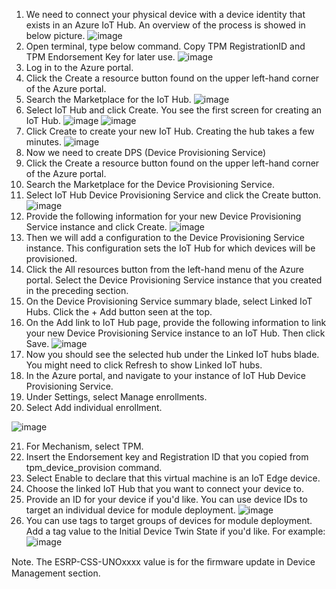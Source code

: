 1. We need to connect your physical device with a device identity that exists in an Azure IoT Hub. An overview of the process is showed in below picture.
![image](https://github.com/godskill0728/Azure-Custom-Vision/blob/master/docs/Azure_Device_Connecting.png)
2. Open terminal, type below command. Copy TPM RegistrationID and TPM Endorsement Key for later use. 
![image](https://github.com/godskill0728/Azure-Custom-Vision/blob/master/docs/TPM_Number.png)
3. Log in to the Azure portal. 
4. Click the Create a resource button found on the upper left-hand corner of the Azure portal. 
5. Search the Marketplace for the IoT Hub.
![image](https://github.com/godskill0728/Azure-Custom-Vision/blob/master/docs/IoT_Hub.png)
6. Select IoT Hub and click Create. You see the first screen for creating an IoT Hub.
![image](https://github.com/godskill0728/Azure-Custom-Vision/blob/master/docs/Create_IoT_Hub01.png)
![image](https://github.com/godskill0728/Azure-Custom-Vision/blob/master/docs/Create_IoT_Hub02.png)
7. Click Create to create your new IoT Hub. Creating the hub takes a few minutes.
![image](https://github.com/godskill0728/Azure-Custom-Vision/blob/master/docs/Create_IoT_Hub03.png)
8. Now we need to create DPS (Device Provisioning Service)
9. Click the Create a resource button found on the upper left-hand corner of the Azure portal. 
10. Search the Marketplace for the Device Provisioning Service. 
11. Select IoT Hub Device Provisioning Service and click the Create button.
 ![image](https://github.com/godskill0728/Azure-Custom-Vision/blob/master/docs/Create_DPS01.png)
12. Provide the following information for your new Device Provisioning Service instance and click Create.
![image](https://github.com/godskill0728/Azure-Custom-Vision/blob/master/docs/Create_DPS02.png)
13. Then we will add a configuration to the Device Provisioning Service instance. This configuration sets the IoT Hub for which devices will be provisioned. 
14. Click the All resources button from the left-hand menu of the Azure portal. Select the Device Provisioning Service instance that you created in the preceding section. 
15. On the Device Provisioning Service summary blade, select Linked IoT Hubs. Click the + Add button seen at the top.
16. On the Add link to IoT Hub page, provide the following information to link your new Device Provisioning Service instance to an IoT Hub. Then click Save. 
![image](https://github.com/godskill0728/Azure-Custom-Vision/blob/master/docs/Link_Device01.png)
17. Now you should see the selected hub under the Linked IoT hubs blade. You might need to click Refresh to show Linked IoT hubs. 
18. In the Azure portal, and navigate to your instance of IoT Hub Device Provisioning Service.
19. Under Settings, select Manage enrollments.
20. Select Add individual enrollment.

![image](https://github.com/godskill0728/Azure-Custom-Vision/blob/master/docs/Link_Device02.png)

21. For Mechanism, select TPM.
22. Insert the Endorsement key and Registration ID that you copied from tpm_device_provision command.
23. Select Enable to declare that this virtual machine is an IoT Edge device.
24. Choose the linked IoT Hub that you want to connect your device to.
25. Provide an ID for your device if you'd like. You can use device IDs to target an individual device for module deployment.
![image](https://github.com/godskill0728/Azure-Custom-Vision/blob/master/docs/Link_Device03.png)
26.  You can use tags to target groups of devices for module deployment. Add a tag value to the Initial Device Twin State if you'd like.
For example:
![image](https://github.com/godskill0728/Azure-Custom-Vision/blob/master/docs/Link_Device04.png)

Note. The ESRP-CSS-UNOxxxx value is for the ﬁrmware update in Device Management section. 
